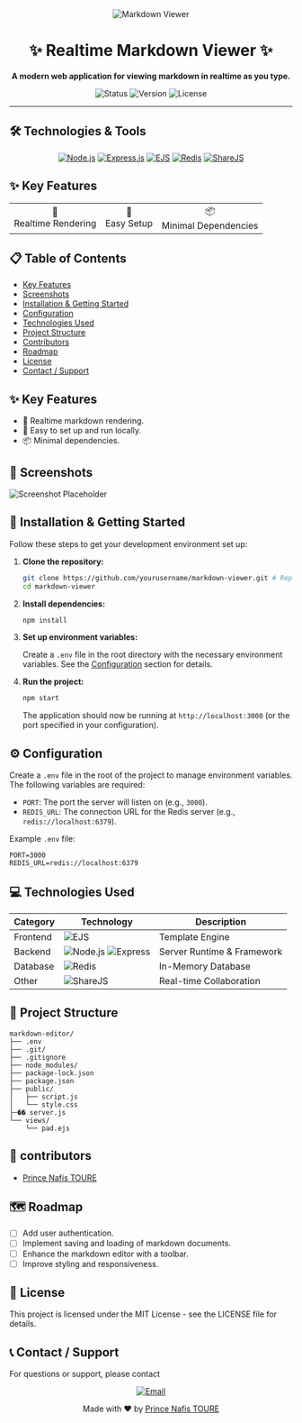 <div align="center">
  <img src="https://img.shields.io/badge/Markdown-Viewer-blue?style=for-the-badge&logo=markdown" alt="Markdown Viewer" />
  <h1>✨ Realtime Markdown Viewer ✨</h1>
  
  <p>
    <strong>A modern web application for viewing markdown in realtime as you type.</strong>
  </p>

  <p>
    <img src="https://img.shields.io/badge/Status-Active-success?style=for-the-badge" alt="Status" />
    <img src="https://img.shields.io/badge/Version-1.0.0-blue?style=for-the-badge" alt="Version" />
    <img src="https://img.shields.io/badge/License-MIT-yellow?style=for-the-badge" alt="License" />
  </p>
</div>

---

## 🛠️ Technologies & Tools

<div align="center">
  
[![Node.js](https://img.shields.io/badge/Node.js-339933?style=for-the-badge&logo=nodedotjs&logoColor=white)](https://nodejs.org/)
[![Express.js](https://img.shields.io/badge/Express.js-000000?style=for-the-badge&logo=express&logoColor=white)](https://expressjs.com/)
[![EJS](https://img.shields.io/badge/EJS-B4CA65?style=for-the-badge&logo=ejs&logoColor=white)](https://ejs.co/)
[![Redis](https://img.shields.io/badge/Redis-DC382D?style=for-the-badge&logo=redis&logoColor=white)](https://redis.io/)
[![ShareJS](https://img.shields.io/badge/ShareJS-2B037A?style=for-the-badge&logo=javascript&logoColor=white)](https://sharejs.org/)

</div>

## ✨ Key Features

<div align="center">
  <table>
    <tr>
      <td align="center">📝 <br/> Realtime Rendering</td>
      <td align="center">🚀 <br/> Easy Setup</td>
      <td align="center">📦 <br/> Minimal Dependencies</td>
    </tr>
  </table>
</div>

## 📋 Table of Contents

- [Key Features](#key-features)
- [Screenshots](#screenshots)
- [Installation & Getting Started](#installation--getting-started)
- [Configuration](#configuration)
- [Technologies Used](#technologies-used)
- [Project Structure](#project-structure)
- [Contributors](#contributors)
- [Roadmap](#roadmap)
- [License](#license)
- [Contact / Support](#contact--support)

## ✨ Key Features

- 📝 Realtime markdown rendering.
- 🚀 Easy to set up and run locally.
- 📦 Minimal dependencies.

## 📸 Screenshots

<!-- Add screenshots here -->
![Screenshot Placeholder](https://via.placeholder.com/800x400.png?text=Screenshot+Here)

## 🚀 Installation & Getting Started

Follow these steps to get your development environment set up:

1.  **Clone the repository:**

    ```bash
    git clone https://github.com/yourusername/markdown-viewer.git # Replace with your repo URL
    cd markdown-viewer
    ```

2.  **Install dependencies:**

    ```bash
    npm install
    ```

3.  **Set up environment variables:**

    Create a `.env` file in the root directory with the necessary environment variables. See the [Configuration](#configuration) section for details.

4.  **Run the project:**

    ```bash
    npm start
    ```

    The application should now be running at `http://localhost:3000` (or the port specified in your configuration).

## ⚙️ Configuration

Create a `.env` file in the root of the project to manage environment variables. The following variables are required:

-   `PORT`: The port the server will listen on (e.g., `3000`).
-   `REDIS_URL`: The connection URL for the Redis server (e.g., `redis://localhost:6379`).

Example `.env` file:

```env
PORT=3000
REDIS_URL=redis://localhost:6379
```

## 💻 Technologies Used

<div align="center">

| Category    | Technology | Description |
|------------|------------|-------------|
| Frontend   | ![EJS](https://img.shields.io/badge/EJS-B4CA65?style=flat-square&logo=ejs&logoColor=white) | Template Engine |
| Backend    | ![Node.js](https://img.shields.io/badge/Node.js-339933?style=flat-square&logo=nodedotjs&logoColor=white) ![Express](https://img.shields.io/badge/Express-000000?style=flat-square&logo=express&logoColor=white) | Server Runtime & Framework |
| Database   | ![Redis](https://img.shields.io/badge/Redis-DC382D?style=flat-square&logo=redis&logoColor=white) | In-Memory Database |
| Other      | ![ShareJS](https://img.shields.io/badge/ShareJS-2B037A?style=flat-square&logo=javascript&logoColor=white) | Real-time Collaboration |

</div>

## 📂 Project Structure

```
markdown-editor/
├── .env
├── .git/
├── .gitignore
├── node_modules/
├── package-lock.json
├── package.json
├── public/
│   ├── script.js
│   └── style.css
├─�� server.js
└── views/
    └── pad.ejs
```

## 🧑‍ contributors

-   [Prince Nafis TOURE](https://github.com/yourgithubprofile) <!-- Replace with actual GitHub profile link -->

## 🗺️ Roadmap

-   [ ] Add user authentication.
-   [ ] Implement saving and loading of markdown documents.
-   [ ] Enhance the markdown editor with a toolbar.
-   [ ] Improve styling and responsiveness.

## 📄 License

This project is licensed under the MIT License - see the LICENSE file for details.

<!-- Add MIT license badge here -->

## 📞 Contact / Support

For questions or support, please contact <div align="center">
  <p>
    <a href="mailto:your.email@example.com">
      <img src="https://img.shields.io/badge/Email-Contact%20Me-blue?style=for-the-badge&logo=gmail" alt="Email" />
    </a>
  </p>
</div> 
<div align="center">
  Made with ❤️ by <a href="https://github.com/yourgithubprofile">Prince Nafis TOURE</a>
</div>
<!-- Replace with your actual email -->
